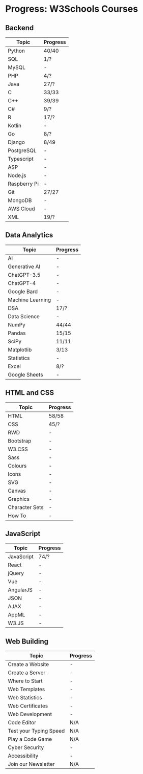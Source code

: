 
# Progress: W3Schools Courses
## Backend
| Topic | Progress |
| -------- | ------- |
| Python | 40/40 |
| SQL | 1/? |
| MySQL | - |
| PHP | 4/? |
| Java | 27/? |
| C | 33/33 |
| C++ | 39/39 |
| C# | 9/? |
| R | 17/? |
| Kotlin | - |
| Go | 8/? |
| Django | 8/49 |
| PostgreSQL | - |
| Typescript | - |
| ASP | - |
| Node.js | - |
| Raspberry Pi | - |
| Git | 27/27 |
| MongoDB | - |
| AWS Cloud | - |
| XML | 19/? |

## Data Analytics
| Topic | Progress |
| -------- | ------- |
| AI | - |
| Generative AI | - |
| ChatGPT-3.5 | - |
| ChatGPT-4 | - |
| Google Bard | - |
| Machine Learning | - |
| DSA | 17/? |
| Data Science | - |
| NumPy | 44/44 |
| Pandas | 15/15 |
| SciPy | 11/11 |
| Matplotlib | 3/13 |
| Statistics | - |
| Excel | 8/? |
| Google Sheets | - |

## HTML and CSS
| Topic | Progress |
| -------- | ------- |
| HTML | 58/58 |
| CSS | 45/? |
| RWD | - |
| Bootstrap | - |
| W3.CSS | - |
| Sass | - |
| Colours | - |
| Icons | - |
| SVG | - |
| Canvas | - |
| Graphics | - |
| Character Sets | - |
| How To | - |


## JavaScript
| Topic | Progress |
| -------- | ------- |
| JavaScript | 74/? |
| React | - |
| jQuery | - |
| Vue | - |
| AngularJS | - |
| JSON | - |
| AJAX | - |
| AppML | - |
| W3.JS | - |

## Web Building
| Topic | Progress |
| -------- | ------- |
| Create a Website | - |
| Create a Server | - |
| Where to Start | - |
| Web Templates | - |
| Web Statistics | - |
| Web Certificates | - |
| Web Development | - |
| Code Editor | N/A |
| Test your Typing Speed | N/A |
| Play a Code Game | N/A |
| Cyber Security | - |
| Accessibility | - |
| Join our Newsletter | N/A |
